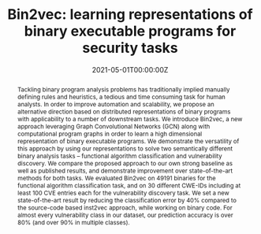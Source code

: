 ---
title: "Bin2vec: learning representations of binary executable programs for security tasks"
authors:
- Shushan Arakelyan
- Sima Arasteh
- Christophe Hauser
- Erik Kline
- Aram Galstyan
# author_notes:
# - "Equal contribution"
# - "Equal contribution"
date: "2021-05-01T00:00:00Z"
doi: "10.1186/s42400-021-00088-4"

# Schedule page publish date (NOT publication's date).
publishDate: "2017-01-01T00:00:00Z"

# Publication type.
# Legend: 0 = Uncategorized; 1 = Conference paper; 2 = Journal article;
# 3 = Preprint / Working Paper; 4 = Report; 5 = Book; 6 = Book section;
# 7 = Thesis; 8 = Patent
publication_types: ["2"]

# Publication name and optional abbreviated publication name.
publication: "Bin2vec: learning representations of binary executable programs for security tasks"
publication_short: ""

abstract: Tackling binary program analysis problems has traditionally implied manually defining rules and heuristics, a tedious and time consuming task for human analysts. In order to improve automation and scalability, we propose an alternative direction based on distributed representations of binary programs with applicability to a number of downstream tasks. We introduce Bin2vec, a new approach leveraging Graph Convolutional Networks (GCN) along with computational program graphs in order to learn a high dimensional representation of binary executable programs. We demonstrate the versatility of this approach by using our representations to solve two semantically different binary analysis tasks – functional algorithm classification and vulnerability discovery. We compare the proposed approach to our own strong baseline as well as published results, and demonstrate improvement over state-of-the-art methods for both tasks. We evaluated Bin2vec on 49191 binaries for the functional algorithm classification task, and on 30 different CWE-IDs including at least 100 CVE entries each for the vulnerability discovery task. We set a new state-of-the-art result by reducing the classification error by 40\% compared to the source-code based inst2vec approach, while working on binary code. For almost every vulnerability class in our dataset, our prediction accuracy is over 80\% (and over 90\% in multiple classes).

# Summary. An optional shortened abstract.
# summary: Lorem ipsum dolor sit amet, consectetur adipiscing elit. Duis posuere tellus ac convallis placerat. Proin tincidunt magna sed ex sollicitudin condimentum.

tags:
- ml for code 
- binary analysis
- binary code representation
featured: yes

# links:
# - name: ""
#   url: ""
url_pdf: https://cybersecurity.springeropen.com/articles/10.1186/s42400-021-00088-4
url_code: 'https://github.com/usc-isi-bass/binary_analysis'
url_dataset: ''
url_poster: ''
url_project: ''
url_slides: 'https://docs.google.com/presentation/d/142d7Z-4ffEVBLRuyD5YdHwhNjCHrrqAx/edit?usp=sharing&ouid=100437562451567329044&rtpof=true&sd=true'
url_source: ''
url_video: assets/media/videos/bin2vec.mp4

# Featured image
# To use, add an image named `featured.jpg/png` to your page's folder. 
image:
  caption: 'Image from a video created by Sima Arasteh for our project! '
  focal_point: "yes"
  preview_only: true

# Associated Projects (optional).
#   Associate this publication with one or more of your projects.
#   Simply enter your project's folder or file name without extension.
#   E.g. `internal-project` references `content/project/internal-project/index.md`.
#   Otherwise, set `projects: []`.
projects: [ML for Program Analysis]

# Slides (optional).
#   Associate this publication with Markdown slides.
#   Simply enter your slide deck's filename without extension.
#   E.g. `slides: "example"` references `content/slides/example/index.md`.
#   Otherwise, set `slides: ""`.
# slides: "https://docs.google.com/presentation/d/142d7Z-4ffEVBLRuyD5YdHwhNjCHrrqAx/edit?usp=sharing&ouid=100437562451567329044&rtpof=true&sd=true"
---
